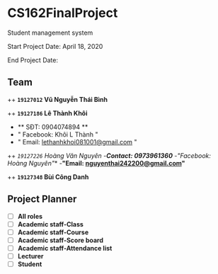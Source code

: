 # CS162FinalProject
Student management system

Start Project Date: April 18, 2020

End Project Date:
## Team
++ **`19127012` Vũ Nguyễn Thái Bình**

++ **`19127186` Lê Thành Khôi**
- ** SĐT: 0904074894 **
- " Facebook: Khôi L Thành "
- " Email: lethanhkhoi081001@gmail.com " 

++ **`19127226` Hoàng Văn Nguyên*
-**Contact: 0973961360**
-**"Facebook: Hoàng Nguyên"**
-**"Email: nguyenthai242200@gmail.com"**

++ **`19127348` Bùi Công Danh**
## Project Planner
- [ ] **All roles**
- [ ] **Academic staff-Class**
- [ ] **Academic staff-Course**
- [ ] **Academic staff-Score board**
- [ ] **Academic staff-Attendance list**
- [ ] **Lecturer**
- [ ] **Student**
